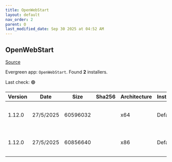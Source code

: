 ```yaml
---
title: OpenWebStart
layout: default
nav_order: 2
parent: O
last_modified_date: Sep 30 2025 at 04:52 AM
---
```


## OpenWebStart

[Source](https://openwebstart.com/)

Evergreen app: `OpenWebStart`. Found **2** installers.

Last check: 🟢

| Version | Date      | Size     | Sha256 | Architecture | InstallerType | Type | URI                                                                                                                                                                                                            |
| ------- | --------- | -------- | ------ | ------------ | ------------- | ---- | -------------------------------------------------------------------------------------------------------------------------------------------------------------------------------------------------------------- |
| 1.12.0  | 27/5/2025 | 60596032 |        | x64          | Default       | exe  | [https://github.com/karakun/OpenWebStart/releases/download/v1.12.0/OpenWebStart_windows-x64_1_12_0.exe](https://github.com/karakun/OpenWebStart/releases/download/v1.12.0/OpenWebStart_windows-x64_1_12_0.exe) |
| 1.12.0  | 27/5/2025 | 60856640 |        | x86          | Default       | exe  | [https://github.com/karakun/OpenWebStart/releases/download/v1.12.0/OpenWebStart_windows-x32_1_12_0.exe](https://github.com/karakun/OpenWebStart/releases/download/v1.12.0/OpenWebStart_windows-x32_1_12_0.exe) |
